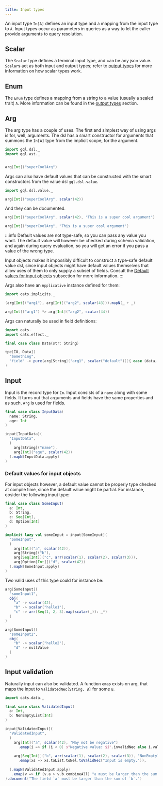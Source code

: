 ```yaml
---
title: Input types
---
```

An input type `In[A]` defines an input type and a mapping from the input type to `A`.
Input types occur as parameters in queries as a way to let the caller provide arguments to query resolution.

## Scalar
The `Scalar` type defines a terminal input type, and can be any json value.
`Scalar`s act as both input and output types; refer to [output types](./output_types#scalar) for more information on how scalar types work.

## Enum
The `Enum` type defines a mapping from a string to a value (usually a sealed trait) `A`.
More information can be found in the [output types](./output_types#enum) section.

## Arg
The arg type has a couple of uses.
The first and simplest way of using args is for, well, arguments.
The dsl has a smart constructor for arguments that summons the `In[A]` type from the implicit scope, for the argument.
```scala mdoc:silent
import gql.dsl._
import gql.ast._


arg[Int]("superCoolArg")
```
Args can also have default values that can be constructed with the smart constructors from the value dsl `gql.dsl.value`.
```scala mdoc:silent
import gql.dsl.value._

arg[Int]("superCoolArg", scalar(42))
```
And they can be documented.
```scala mdoc:silent
arg[Int]("superCoolArg", scalar(42), "This is a super cool argument")

arg[Int]("superCoolArg", "This is a super cool argument")
```
:::info
Default values are not type-safe, so you can pass any value you want.
The default value will however be checked during schema validation, and again during query evaluation, so you will get an error if you pass a value of the wrong type.

Input objects makes it impossibly difficult to construct a type-safe default value dsl, since input objects might have default values themselves that allow uses of them to only supply a subset of fields.
Consult the [Default values for input objects](./input_types#default-values-for-input-objects) subsection for more information.
:::

Args also have an `Applicative` instance defined for them:
```scala mdoc:silent
import cats.implicits._

(arg[Int]("arg1"), arg[Int]("arg2", scalar(43))).mapN(_ + _)

arg[Int]("arg1") *> arg[Int]("arg2", scalar(44))
```

Args can naturally be used in field definitions:
```scala mdoc:silent
import cats._
import cats.effect._

final case class Data(str: String)

tpe[IO, Data](
  "Something",
  "field" -> pure(arg[String]("arg1", scalar("default"))){ case (data, arg1) => data.str + arg1 }
)
```

## Input
Input is the record type for `In`.
Input consists of a `name` along with some fields.
It turns out that arguments and fields have the same properties and as such, `Arg` is used for fields.
```scala mdoc
final case class InputData(
  name: String,
  age: Int
)

input[InputData](
  "InputData",
  (
    arg[String]("name"),
    arg[Int]("age", scalar(42))
  ).mapN(InputData.apply)
)
```
### Default values for input objects
For input objects however, a default value cannot be properly type checked at compile time, since the default value might be partial.
For instance, cosider the following input type:
```scala mdoc
final case class SomeInput(
  a: Int,
  b: String,
  c: Seq[Int],
  d: Option[Int]
)

implicit lazy val someInput = input[SomeInput](
  "SomeInput",
  (
    arg[Int]("a", scalar(42)),
    arg[String]("b"),
    arg[Seq[Int]]("c", arr(scalar(1), scalar(2), scalar(3))),
    arg[Option[Int]]("d", scalar(42))
  ).mapN(SomeInput.apply)
)
```
Two valid uses of this type could for instance be:
```scala mdoc:silent
arg[SomeInput](
  "someInput1",
  obj(
    "a" -> scalar(42),
    "b" -> scalar("hello1"),
    "c" -> arr(Seq(1, 2, 3).map(scalar(_)): _*)
  )
)

arg[SomeInput](
  "someInput2",
  obj(
    "b" -> scalar("hello2"),
    "d" -> nullValue
  )
)
```

## Input validation
Naturally input can also be validated.
A function `emap` exists on arg, that maps the input to `ValidatedNec[String, B]` for some `B`.
```scala mdoc:silent
import cats.data._

final case class ValidatedInput(
  a: Int,
  b: NonEmptyList[Int]
)

input[ValidatedInput](
  "ValidatedInput",
  (
    arg[Int]("a", scalar(42), "May not be negative")
      .emap(i => if (i < 0) s"Negative value: $i".invalidNec else i.validNec),
      
    arg[Seq[Int]]("b", arr(scalar(1), scalar(2), scalar(3)), "NonEmpty")
      .emap(xs => xs.toList.toNel.toValidNec("Input is empty.")),
      
  ).mapN(ValidatedInput.apply)
   .emap(v => if (v.a > v.b.combineAll) "a must be larger than the sum of bs".invalidNec else v.validNec)
).document("The field `a` must be larger than the sum of `b`.")
```

